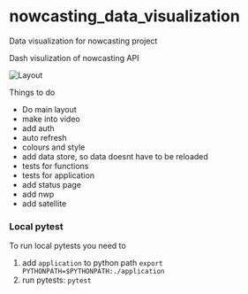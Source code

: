 # nowcasting_data_visualization
Data visualization for nowcasting project

Dash visulization of nowcasting API

![Layout](layout.png)


Things to do
- Do main layout
- make into video
- add auth
- auto refresh
- colours and style
- add data store, so data doesnt have to be reloaded
- tests for functions
- tests for application
- add status page
- add nwp
- add satellite

### Local pytest

To run local pytests you need to
1. add `application` to python path `export PYTHONPATH=$PYTHONPATH:./application`
2. run pytests: `pytest`
